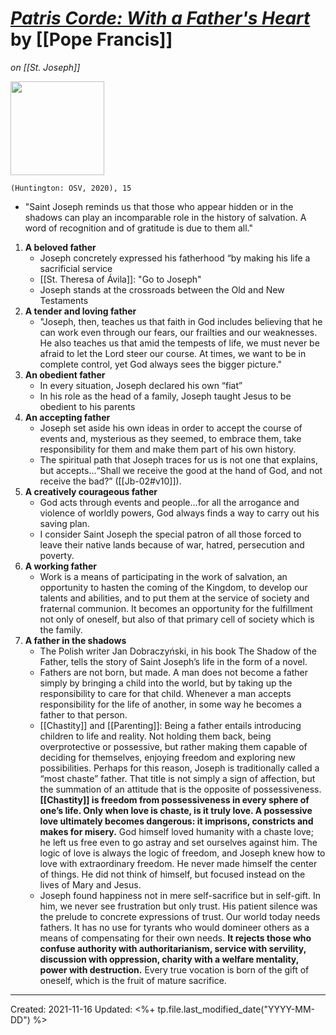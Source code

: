 
# [*Patris Corde: With a Father's Heart*](https://www.vatican.va/content/francesco/en/apost_letters/documents/papa-francesco-lettera-ap_20201208_patris-corde.pdf) by [[Pope Francis]]
*on [[St. Joseph]]*

<img src="https://g.christianbook.com/dg/slideshow/f400/929465_1_ftc.jpg" width=150>

`(Huntington: OSV, 2020), 15`


- "Saint Joseph reminds us that those who appear hidden or in the shadows can play an incomparable role in the history of salvation. A word of recognition and of gratitude is due to them all."
1. **A beloved father**
	- Joseph concretely expressed his fatherhood “by making his life a sacrificial service
	- [[St. Theresa of Ávila]]: "Go to Joseph"
	- Joseph stands at the crossroads between the Old and New Testaments
2. **A tender and loving father**
	- "Joseph, then, teaches us that faith in God includes believing that he can work even through our fears, our frailties and our weaknesses. He also teaches us that amid the tempests of life, we must never be afraid to let the Lord steer our course. At times, we want to be in complete control, yet God always sees the bigger picture."
3. **An obedient father**
	- In every situation, Joseph declared his own “fiat”
	- In his role as the head of a family, Joseph taught Jesus to be obedient to his parents
4. **An accepting father**
	- Joseph set aside his own ideas in order to accept the course of events and, mysterious as they seemed, to embrace them, take responsibility for them and make them part of his own history.
	- The spiritual path that Joseph traces for us is not one that explains, but accepts...“Shall we receive the good at the hand of God, and not receive the bad?” ([[Jb-02#v10]]).
5. **A creatively courageous father**
	- God acts through events and people...for all the arrogance and violence of worldly powers, God always finds a way to carry out his saving plan.
	- I consider Saint Joseph the special patron of all those forced to leave their native lands because of war, hatred, persecution and poverty.
6. **A working father**
	- Work is a means of participating in the work of salvation, an opportunity to hasten the coming of the Kingdom, to develop our talents and abilities, and to put them at the service of society and fraternal communion. It becomes an opportunity for the fulfillment not only of oneself, but also of that primary cell of society which is the family.
7. **A father in the shadows**
	- The Polish writer Jan Dobraczyński, in his book The Shadow of the Father, tells the story of Saint Joseph’s life in the form of a novel.
	- Fathers are not born, but made. A man does not become a father simply by bringing a child into the world, but by taking up the responsibility to care for that child. Whenever a man accepts responsibility for the life of another, in some way he becomes a father to that person.
	- [[Chastity]] and [[Parenting]]: Being a father entails introducing children to life and reality. Not holding them back, being overprotective or possessive, but rather making them capable of deciding for themselves, enjoying freedom and exploring new possibilities. Perhaps for this reason, Joseph is traditionally called a “most chaste” father. That title is not simply a sign of affection, but the summation of an attitude that is the opposite of possessiveness. **[[Chastity]] is freedom from possessiveness in every sphere of one’s life. Only when love is chaste, is it truly love. A possessive love ultimately becomes dangerous: it imprisons, constricts and makes for misery.** God himself loved humanity with a chaste love; he left us free even to go astray and set ourselves against him. The logic of love is always the logic of freedom, and Joseph knew how to love with extraordinary freedom. He never made himself the center of things. He did not think of himself, but focused instead on the lives of Mary and Jesus.
	- Joseph found happiness not in mere self-sacrifice but in self-gift. In him, we never see frustration but only trust. His patient silence was the prelude to concrete expressions of trust. Our world today needs fathers. It has no use for tyrants who would domineer others as a means of compensating for their own needs. **It rejects those who confuse authority with authoritarianism, service with servility, discussion with oppression, charity with a welfare mentality, power with destruction.** Every true vocation is born of the gift of oneself, which is the fruit of mature sacrifice.

---
Created: 2021-11-16
Updated: <%+ tp.file.last_modified_date("YYYY-MM-DD") %>

